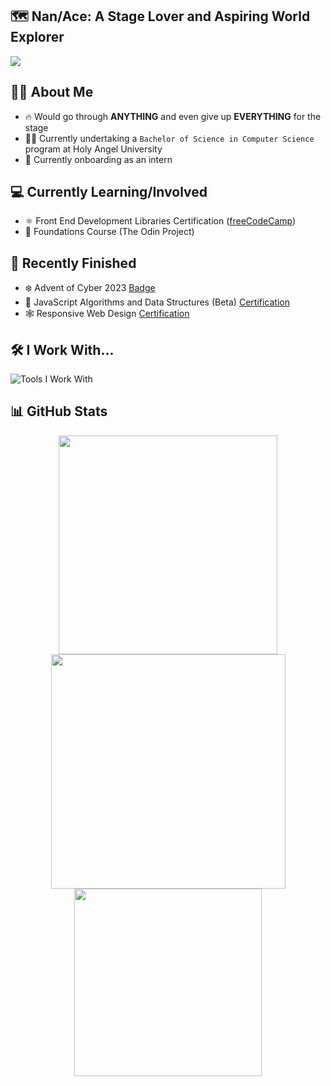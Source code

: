 ## 🗺️ Nan/Ace: A Stage Lover and Aspiring World Explorer

<img src="https://github.com/map-soriano/map-soriano/assets/68729612/648c3df5-f07e-4a3d-b303-dce5e600ce69">

<!-- ORIGINAL IMAGE
<img src="https://github.com/map-soriano/map-soriano/assets/68729612/aa73405a-3d60-4c83-a61d-9e4324ab1c0e">
-->

<!-- MARKDOWN FORMAT
![MAPS_Header_Cropped](https://github.com/map-soriano/map-soriano/assets/68729612/648c3df5-f07e-4a3d-b303-dce5e600ce69)
![MAPS_Header](https://github.com/map-soriano/map-soriano/assets/68729612/aa73405a-3d60-4c83-a61d-9e4324ab1c0e)
-->

<!-- ORIGINAL QUOTE
_`Life is what happens when you are busy making other plans.`_ <br>
_- Alan Saunders_
-->

## 👨‍💻 About Me
- 🔥 Would go through **ANYTHING** and even give up **EVERYTHING** for the stage
- 👨‍🎓 Currently undertaking a `Bachelor of Science in Computer Science` program at Holy Angel University
- 🐣 Currently onboarding as an intern

## 💻 Currently Learning/Involved
- ⚛️ Front End Development Libraries Certification ([freeCodeCamp](https://freecodecamp.org/map-soriano))
- 🌱 Foundations Course (The Odin Project)


## 🏁 Recently Finished
- ❄️ Advent of Cyber 2023 [Badge](https://tryhackme.com/mapsoriano/badges/adventofcyber5)
- 🧮 JavaScript Algorithms and Data Structures (Beta) [Certification](https://www.freecodecamp.org/certification/map-soriano/javascript-algorithms-and-data-structures)
- 🕸️ Responsive Web Design [Certification](https://www.freecodecamp.org/certification/map-soriano/responsive-web-design)

## 🛠️ I Work With...
<img src="https://skillicons.dev/icons?i=html,css,javascript,python,java,kotlin,firebase,vscode,androidstudio,git,github" alt="Tools I Work With">

## 📊 GitHub Stats
<div align="center">
  <img width=350 src="https://github-readme-stats.vercel.app/api?username=map-soriano&theme=nightowl&show_icons=true&border_radius=20&hide_border=true&count_private=true&rank_icon=github">
  <img width=375 src="https://github-readme-streak-stats.herokuapp.com/?user=map-soriano&theme=nightowl&hide_border=true&border_radius=20"> <br>
  <img width=300 src="https://github-readme-stats.vercel.app/api/top-langs/?username=map-soriano&theme=nightowl&show_icons=true&hide_border=true&layout=compact&border_radius=20"> 
</div>

<!-- MARKDOWN FORMAT
![map-soriano's Stats](https://github-readme-stats.vercel.app/api?username=map-soriano&theme=nightowl&show_icons=true&hide_border=true&count_private=true)
![map-soriano's Streak](https://github-readme-streak-stats.herokuapp.com/?user=map-soriano&theme=nightowl&hide_border=true)
![map-soriano's Top Languages](https://github-readme-stats.vercel.app/api/top-langs/?username=map-soriano&theme=nightowl&show_icons=true&hide_border=true&layout=compact)
-->

<!--
**map-soriano/map-soriano** is a ✨ _special_ ✨ repository because its `README.md` (this file) appears on your GitHub profile.

Here are some ideas to get you started:

- 🔭 I’m currently working on ...
- 🌱 I’m currently learning ...
- 👯 I’m looking to collaborate on ...
- 🤔 I’m looking for help with ...
- 💬 Ask me about ...
- 📫 How to reach me: ...
- 😄 Pronouns: ...
- ⚡ Fun fact: ...
-->
